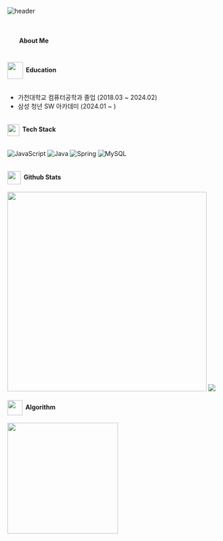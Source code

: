![header](https://capsule-render.vercel.app/api?type=cylinder&color=auto&height=300&section=header&text=Won%20Seunghyeon&animation=twinkling&fontSize=90)

<br>
<br>
<img src="https://github.com/hyeon8571/hyeon8571/assets/97227876/47e24d52-24ff-4e2c-8dc3-0e5865ea6fd2" width="16" height="25" align='center'/> <b>&nbsp;&nbsp;About Me</b>

<br>
<br>
<br>
<img src="https://github.com/hyeon8571/tomato_disease_analyzer/assets/97227876/a83012e4-c770-40a7-9638-039d5bd927d1" width="35" height="38" align='center'/><b>&nbsp;&nbsp;Education</b>
<br>
<br>
<ul>
     <li>가천대학교 컴퓨터공학과 졸업 (2018.03 ~ 2024.02)</li>
     <li>삼성 청년 SW 아카데미 (2024.01 ~ )</li>
</ul>

<br>
<img src="https://github.com/hyeon8571/tomato_disease_analyzer/assets/97227876/99cda345-a0c4-4cc6-b63d-8a98b397cf7e" width="27" height="27" align='center'/><b>&nbsp;&nbsp;Tech Stack</b>
<br>
<br>

![JavaScript](https://img.shields.io/badge/javascript-%23323330.svg?style=for-the-badge&logo=javascript&logoColor=%23F7DF1E) ![Java](https://img.shields.io/badge/java-%23ED8B00.svg?style=for-the-badge&logo=openjdk&logoColor=white) ![Spring](https://img.shields.io/badge/spring-%236DB33F.svg?style=for-the-badge&logo=spring&logoColor=white) ![MySQL](https://img.shields.io/badge/mysql-4479A1.svg?style=for-the-badge&logo=mysql&logoColor=white)

<br>
<img src="https://github.com/hyeon8571/tomato_disease_analyzer/assets/97227876/7bb3175e-85d6-43e4-a604-df1657c37f9d" width="30" height="30" align='center'/><b>&nbsp;&nbsp;Github Stats</b>
<br>
<br>
<div align="left">
        <img src="https://github-readme-stats.vercel.app/api?username=hyeon8571&show_icons=true&theme=radical" width="450">
        <img src="https://github-readme-stats.vercel.app/api/top-langs/?username=hyeon8571&layout=compact&theme=tokyonight">
</div>

<br>
<img src="https://github.com/hyeon8571/hyeon8571/assets/97227876/698d3860-bd8b-4ecd-9f8b-1fe68a8b26f4" width="34" height="34" align='center'/><b>&nbsp;&nbsp;Algorithm</b>
<br>
<br>
<img src="http://mazassumnida.wtf/api/v2/generate_badge?boj=zx8571" width="250">

